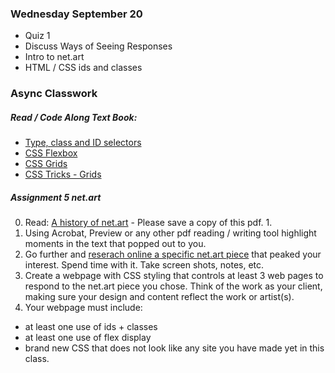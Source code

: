 ### Wednesday September 20
* Quiz 1
* Discuss Ways of Seeing Responses
* Intro to net.art
* HTML / CSS ids and classes

### Async Classwork
##### Read / Code Along Text Book:
* [Type, class and ID selectors](https://developer.mozilla.org/en-US/docs/Learn/CSS/Building_blocks/Selectors/Type_Class_and_ID_Selectors)
* [CSS Flexbox](https://developer.mozilla.org/en-US/docs/Learn/CSS/CSS_layout/Flexbox)
* [CSS Grids](https://developer.mozilla.org/en-US/docs/Learn/CSS/CSS_layout/Grids)
* [CSS Tricks - Grids](https://css-tricks.com/snippets/css/complete-guide-grid/)


##### Assignment 5 net.art
0. Read: [A history of net.art](https://oldobjectsnewideas.com/_reading/greene_netart.pdf) - Please save a copy of this pdf. 1. 
1. Using Acrobat, Preview or any other pdf reading / writing tool highlight moments in the text that popped out to you. 
2. Go further and [reserach online a specific net.art piece](https://anthology.rhizome.org/) that peaked your interest. Spend time with it. Take screen shots, notes, etc. 
3. Create a webpage with CSS styling that controls at least 3 web pages to respond to the net.art piece you chose. Think of the work as your client, making sure your design and content reflect the work or artist(s).
4. Your webpage must include:
  * at least one use of ids + classes
  * at least one use of flex display
  * brand new CSS that does not look like any site you have made yet in this class. 
